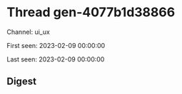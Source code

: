 # Thread gen-4077b1d38866
Channel: ui_ux

First seen: 2023-02-09 00:00:00

Last seen: 2023-02-09 00:00:00

## Digest


